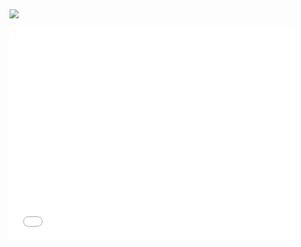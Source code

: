 <img src = "https://travis-ci.com/hrgrimsl/STEAMS.svg?token=y5H9g77PxszWJHZmEWzC&branch=master">

<embed src="./Documentation.PDF" width="500" height="375" 
 type="application/pdf">
